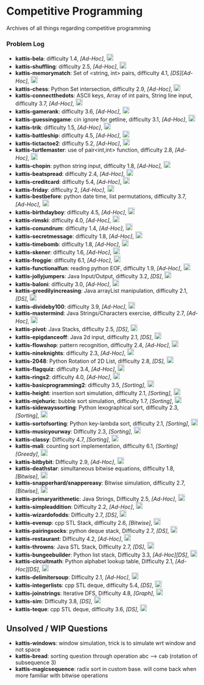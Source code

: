 # Competitive Programming
Archives of all things regarding competitive programming

### Problem Log
- **kattis-bela**: difficulty 1.4, *[Ad-Hoc]*, <img src="https://img.shields.io/badge/C%2B%2B-00599C?style=for-the-badge&logo=c%2B%2B&logoColor=red" height="18" />
- **kattis-shuffling**: difficulty 2.5, *[Ad-Hoc]*, <img src="https://img.shields.io/badge/C%2B%2B-00599C?style=for-the-badge&logo=c%2B%2B&logoColor=red" height="18" />
- **kattis-memorymatch**: Set of <string, int> pairs, difficulty 4.1, *[DS][Ad-Hoc]*, <img src="https://img.shields.io/badge/C%2B%2B-00599C?style=for-the-badge&logo=c%2B%2B&logoColor=red" height="18" />
- **kattis-chess**: Python Set intersection, difficulty 2.9, *[Ad-Hoc]*, <img src="https://img.shields.io/badge/Python-3776AB?style=for-the-badge&logo=python&logoColor=white" height="18" />
- **kattis-connectthedots**: ASCII keys, Array of int pairs, String line input, difficulty 3.7, *[Ad-Hoc]*, <img src="https://img.shields.io/badge/C%2B%2B-00599C?style=for-the-badge&logo=c%2B%2B&logoColor=red" height="18" />
- **kattis-gamerank**: difficulty 3.6, *[Ad-Hoc]*, <img src="https://img.shields.io/badge/C%2B%2B-00599C?style=for-the-badge&logo=c%2B%2B&logoColor=red" height="18" />
- **kattis-guessinggame**: cin ignore for getline, difficulty 3.1, *[Ad-Hoc]*, <img src="https://img.shields.io/badge/C%2B%2B-00599C?style=for-the-badge&logo=c%2B%2B&logoColor=red" height="18" />
- **kattis-trik**: difficulty 1.5, *[Ad-Hoc]*, <img src="https://img.shields.io/badge/Python-3776AB?style=for-the-badge&logo=python&logoColor=white" height="18" />
- **kattis-battleship**: difficulty 4.5, *[Ad-Hoc]*, <img src="https://img.shields.io/badge/C%2B%2B-00599C?style=for-the-badge&logo=c%2B%2B&logoColor=red" height="18" />
- **kattis-tictactoe2**: difficulty 5.2, *[Ad-Hoc]*, <img src="https://img.shields.io/badge/C%2B%2B-00599C?style=for-the-badge&logo=c%2B%2B&logoColor=red" height="18" />
- **kattis-turtlemaster**: use of pair<int,int> function, difficulty 2.8, *[Ad-Hoc]*, <img src="https://img.shields.io/badge/C%2B%2B-00599C?style=for-the-badge&logo=c%2B%2B&logoColor=red" height="18" />
- **kattis-chopin**: python string input, difficulty 1.8, *[Ad-Hoc]*, <img src="https://img.shields.io/badge/Python-3776AB?style=for-the-badge&logo=python&logoColor=white" height="18" />
- **kattis-beatspread**: difficulty 2.4, *[Ad-Hoc]*, <img src="https://img.shields.io/badge/C%2B%2B-00599C?style=for-the-badge&logo=c%2B%2B&logoColor=red" height="18" />
- **kattis-creditcard**: difficulty 5.4, *[Ad-Hoc]*, <img src="https://img.shields.io/badge/Python-3776AB?style=for-the-badge&logo=python&logoColor=white" height="18" />
- **kattis-friday**: difficulty 2, *[Ad-Hoc]*, <img src="https://img.shields.io/badge/Python-3776AB?style=for-the-badge&logo=python&logoColor=white" height="18" />
- **kattis-bestbefore**: python date time, list permutations, difficulty 3.7, *[Ad-Hoc]*, <img src="https://img.shields.io/badge/Python-3776AB?style=for-the-badge&logo=python&logoColor=white" height="18" />
- **kattis-birthdayboy**: difficulty 4.5, *[Ad-Hoc]*, <img src="https://img.shields.io/badge/Python-3776AB?style=for-the-badge&logo=python&logoColor=white" height="18" />
- **kattis-rimski**: difficulty 4.0, *[Ad-Hoc]*, <img src="https://img.shields.io/badge/Python-3776AB?style=for-the-badge&logo=python&logoColor=white" height="18" />
- **kattis-conundrum**: difficulty 1.4, *[Ad-Hoc]*, <img src="https://img.shields.io/badge/Python-3776AB?style=for-the-badge&logo=python&logoColor=white" height="18" />
- **kattis-secretmessage**: difficulty 1.8, *[Ad-Hoc]*, <img src="https://img.shields.io/badge/Python-3776AB?style=for-the-badge&logo=python&logoColor=white" height="18" />
- **kattis-timebomb**: difficulty 1.8, *[Ad-Hoc]*, <img src="https://img.shields.io/badge/C%2B%2B-00599C?style=for-the-badge&logo=c%2B%2B&logoColor=red" height="18" />
- **kattis-skener**: difficulty 1.6, *[Ad-Hoc]*, <img src="https://img.shields.io/badge/C%2B%2B-00599C?style=for-the-badge&logo=c%2B%2B&logoColor=red" height="18" />
- **kattis-froggie**: difficulty 6.1, *[Ad-Hoc]*, <img src="https://img.shields.io/badge/Python-3776AB?style=for-the-badge&logo=python&logoColor=white" height="18" />
- **kattis-functionalfun**: reading python EOF, difficulty 1.9, *[Ad-Hoc]*, <img src="https://img.shields.io/badge/Python-3776AB?style=for-the-badge&logo=python&logoColor=white" height="18" />
- **kattis-jollyjumpers**: Java Input/Output, difficulty 3.2, *[DS]*, <img src="https://img.shields.io/badge/Java-ED8B00?style=for-the-badge&logo=openjdk&logoColor=white" height="18" />
- **kattis-baloni**: difficulty 3.0, *[Ad-Hoc]*, <img src="https://img.shields.io/badge/Java-ED8B00?style=for-the-badge&logo=openjdk&logoColor=white" height="18" />
- **kattis-greedilyincreasing**: Java arrayList manipulation, difficulty 2.1, *[DS]*, <img src="https://img.shields.io/badge/Java-ED8B00?style=for-the-badge&logo=openjdk&logoColor=white" height="18" />
- **kattis-divideby100**: difficulty 3.9, *[Ad-Hoc]*, <img src="https://img.shields.io/badge/Python-3776AB?style=for-the-badge&logo=python&logoColor=white" height="18" />
- **kattis-mastermind**: Java Strings/Characters exercise, difficulty 2.7, *[Ad-Hoc]*, <img src="https://img.shields.io/badge/Java-ED8B00?style=for-the-badge&logo=openjdk&logoColor=white" height="18" />
- **kattis-pivot**: Java Stacks, difficulty 2.5, *[DS]*, <img src="https://img.shields.io/badge/Java-ED8B00?style=for-the-badge&logo=openjdk&logoColor=white" height="18" />
- **kattis-epigdanceoff**: Java 2d input, difficulty 2.1, *[DS]*, <img src="https://img.shields.io/badge/Java-ED8B00?style=for-the-badge&logo=openjdk&logoColor=white" height="18" />
- **kattis-flowshop**: pattern recognition, difficulty 2.4, *[Ad-Hoc]*, <img src="https://img.shields.io/badge/Python-3776AB?style=for-the-badge&logo=python&logoColor=white" height="18" />
- **kattis-nineknights**: difficulty 2.3, *[Ad-Hoc]*, <img src="https://img.shields.io/badge/Python-3776AB?style=for-the-badge&logo=python&logoColor=white" height="18" />
- **kattis-2048**: Python Rotation of 2D List, difficulty 2.8, *[DS]*, <img src="https://img.shields.io/badge/Python-3776AB?style=for-the-badge&logo=python&logoColor=white" height="18" />
- **kattis-flagquiz**: difficulty 3.4, *[Ad-Hoc]*, <img src="https://img.shields.io/badge/Python-3776AB?style=for-the-badge&logo=python&logoColor=white" height="18" />
- **kattis-rings2**: difficulty 4.0, *[Ad-Hoc]*, <img src="https://img.shields.io/badge/Python-3776AB?style=for-the-badge&logo=python&logoColor=white" height="18" />
- **kattis-basicprogramming2**: difficulty 3.5, *[Sorting]*, <img src="https://img.shields.io/badge/Python-3776AB?style=for-the-badge&logo=python&logoColor=white" height="18" />
- **kattis-height**: insertion sort simulation, difficulty 2.1, *[Sorting]*, <img src="https://img.shields.io/badge/C%2B%2B-00599C?style=for-the-badge&logo=c%2B%2B&logoColor=red" height="18" />
- **kattis-mjehuric**: bubble sort simulation, difficulty 1.7, *[Sorting]*, <img src="https://img.shields.io/badge/C%2B%2B-00599C?style=for-the-badge&logo=c%2B%2B&logoColor=red" height="18" />
- **kattis-sidewayssorting**: Python lexographical sort, difficulty 2.3, *[Sorting]*, <img src="https://img.shields.io/badge/Python-3776AB?style=for-the-badge&logo=python&logoColor=white" height="18" />
- **kattis-sortofsorting**: Python key-lambda sort, difficulty 2.1, *[Sorting]*, <img src="https://img.shields.io/badge/Python-3776AB?style=for-the-badge&logo=python&logoColor=white" height="18" />
- **kattis-musicyourway**: Difficulty 2.3, *[Sorting]*, <img src="https://img.shields.io/badge/Python-3776AB?style=for-the-badge&logo=python&logoColor=white" height="18" />
- **kattis-classy**: Difficulty 4.7, *[Sorting]*, <img src="https://img.shields.io/badge/Python-3776AB?style=for-the-badge&logo=python&logoColor=white" height="18" />
- **kattis-mali**: counting sort implementation, difficulty 6.1, *[Sorting][Greedy]*, <a href="AC/kattis-mali.cpp"><img src="https://img.shields.io/badge/C%2B%2B-00599C?style=for-the-badge&logo=c%2B%2B&logoColor=red" height="18" /></a>
- **kattis-bitbybit**: Difficulty 2.9, *[Ad-Hoc]*, <a href="AC/kattis-bitbybit.py"> <img src="https://img.shields.io/badge/Python-3776AB?style=for-the-badge&logo=python&logoColor=white" height="18" /></a>
- **kattis-deathstar**: simultaneous bitwise equations, difficulty 1.8, *[Bitwise]*, <a href="AC/kattis-deathstar.cpp"><img src="https://img.shields.io/badge/C%2B%2B-00599C?style=for-the-badge&logo=c%2B%2B&logoColor=red" height="18" /></a>
- **kattis-snapperhard/snappereasy**: Bitwise simulation, difficulty 2.7, *[Bitwise]*, <a href="AC/kattis-snapperhard.cpp"><img src="https://img.shields.io/badge/C%2B%2B-00599C?style=for-the-badge&logo=c%2B%2B&logoColor=red" height="18" /></a>
- **kattis-primaryarithmetic**: Java Strings, Difficulty 2.5, *[Ad-Hoc]*,  <a href="AC/kattis-primaryarithmetic.java"><img src="https://img.shields.io/badge/Java-ED8B00?style=for-the-badge&logo=openjdk&logoColor=white" height="18" /></a>
- **kattis-simpleaddition**: Difficulty 2.2, *[Ad-Hoc]*, <a href="AC/kattis-simpleaddition.py"> <img src="https://img.shields.io/badge/Python-3776AB?style=for-the-badge&logo=python&logoColor=white" height="18" /></a>
- **kattis-wizardofodds**: Difficulty 2.7, *[DS]*, <a href="AC/kattis-wizardofodds.py"> <img src="https://img.shields.io/badge/Python-3776AB?style=for-the-badge&logo=python&logoColor=white" height="18" /></a>
- **kattis-evenup**: cpp STL Stack, difficulty 2.6, *[Bitwise]*, <a href="AC/kattis-evenup.cpp"><img src="https://img.shields.io/badge/C%2B%2B-00599C?style=for-the-badge&logo=c%2B%2B&logoColor=red" height="18" /></a>
- **kattis-pairingsocks**: python deque stack, Difficulty 2.7, *[DS]*, <a href="AC/kattis-pairingsocks.py"> <img src="https://img.shields.io/badge/Python-3776AB?style=for-the-badge&logo=python&logoColor=white" height="18" /></a>
- **kattis-restaurant**: Difficulty 4.2, *[Ad-Hoc]*, <a href="AC/kattis-restaurant.py"> <img src="https://img.shields.io/badge/Python-3776AB?style=for-the-badge&logo=python&logoColor=white" height="18" /></a>
- **kattis-throwns**: Java STL Stack, Difficulty 2.7, *[DS]*,  <a href="AC/kattis-throwns.java"><img src="https://img.shields.io/badge/Java-ED8B00?style=for-the-badge&logo=openjdk&logoColor=white" height="18" /></a>
- **kattis-bungeebuilder**: Python list stack, Difficulty 3.3, *[Ad-Hoc][DS]*, <a href="AC/kattis-bungeebuilder.py"> <img src="https://img.shields.io/badge/Python-3776AB?style=for-the-badge&logo=python&logoColor=white" height="18" /></a>
- **kattis-circuitmath**: Python alphabet lookup table, Difficulty 2.1, *[Ad-Hoc][DS]*, <a href="AC/kattis-circuitmath.py"> <img src="https://img.shields.io/badge/Python-3776AB?style=for-the-badge&logo=python&logoColor=white" height="18" /></a>
- **kattis-delimitersoup**: Difficulty 2.1, *[Ad-Hoc]*, <a href="AC/kattis-delimitersoup.py"> <img src="https://img.shields.io/badge/Python-3776AB?style=for-the-badge&logo=python&logoColor=white" height="18" /></a>
- **kattis-integerlists**: cpp STL deque, difficulty 5.4, *[DS]*, <a href="AC/kattis-integerlists.cpp"><img src="https://img.shields.io/badge/C%2B%2B-00599C?style=for-the-badge&logo=c%2B%2B&logoColor=red" height="18" /></a>
- **kattis-joinstrings**: Iterative DFS, Difficulty 4.8, *[Graph]*, <a href="AC/kattis-joinstrings.py"> <img src="https://img.shields.io/badge/Python-3776AB?style=for-the-badge&logo=python&logoColor=white" height="18" /></a>
- **kattis-sim**: Difficulty 3.8, *[DS]*, <a href="AC/kattis-sim.py"> <img src="https://img.shields.io/badge/Python-3776AB?style=for-the-badge&logo=python&logoColor=white" height="18" /></a>
- **kattis-teque**: cpp STL deque, difficulty 3.6, *[DS]*, <a href="AC/kattis-teque.cpp"><img src="https://img.shields.io/badge/C%2B%2B-00599C?style=for-the-badge&logo=c%2B%2B&logoColor=red" height="18" /></a>

## Unsolved / WIP Questions
 - **kattis-windows**: window simulation, trick is to simulate wrt window and not space
 - **kattis-bread**: sorting question through operation abc --> cab (rotation of subsequence 3)
 - **kattis-magicsequence**: radix sort in custom base. will come back when more familiar with bitwise operations

